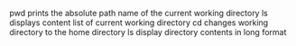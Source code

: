 pwd prints the absolute path name of the current working directory
ls displays content list of current working directory
cd changes working directory to the home directory
ls display directory contents in long format
